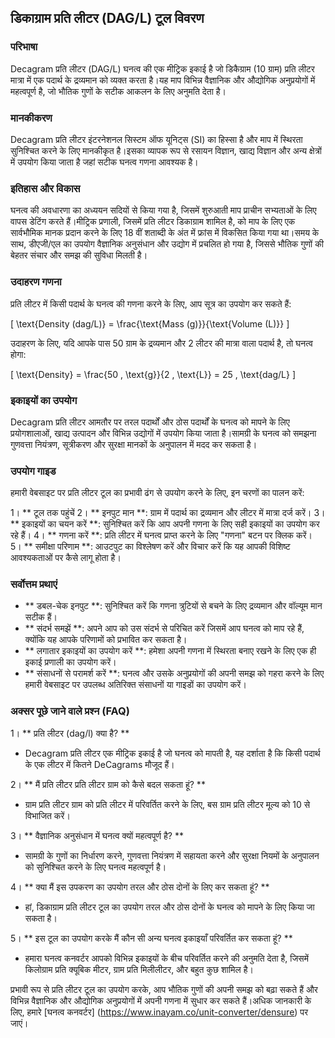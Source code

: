 ## डिकाग्राम प्रति लीटर (DAG/L) टूल विवरण

### परिभाषा
Decagram प्रति लीटर (DAG/L) घनत्व की एक मीट्रिक इकाई है जो डिकैग्राम (10 ग्राम) प्रति लीटर मात्रा में एक पदार्थ के द्रव्यमान को व्यक्त करता है।यह माप विभिन्न वैज्ञानिक और औद्योगिक अनुप्रयोगों में महत्वपूर्ण है, जो भौतिक गुणों के सटीक आकलन के लिए अनुमति देता है।

### मानकीकरण
Decagram प्रति लीटर इंटरनेशनल सिस्टम ऑफ यूनिट्स (SI) का हिस्सा है और माप में स्थिरता सुनिश्चित करने के लिए मानकीकृत है।इसका व्यापक रूप से रसायन विज्ञान, खाद्य विज्ञान और अन्य क्षेत्रों में उपयोग किया जाता है जहां सटीक घनत्व गणना आवश्यक है।

### इतिहास और विकास
घनत्व की अवधारणा का अध्ययन सदियों से किया गया है, जिसमें शुरुआती माप प्राचीन सभ्यताओं के लिए वापस डेटिंग करते हैं।मीट्रिक प्रणाली, जिसमें प्रति लीटर डिकाग्राम शामिल है, को माप के लिए एक सार्वभौमिक मानक प्रदान करने के लिए 18 वीं शताब्दी के अंत में फ्रांस में विकसित किया गया था।समय के साथ, डीएजी/एल का उपयोग वैज्ञानिक अनुसंधान और उद्योग में प्रचलित हो गया है, जिससे भौतिक गुणों की बेहतर संचार और समझ की सुविधा मिलती है।

### उदाहरण गणना
प्रति लीटर में किसी पदार्थ के घनत्व की गणना करने के लिए, आप सूत्र का उपयोग कर सकते हैं:

\[ \text{Density (dag/L)} = \frac{\text{Mass (g)}}{\text{Volume (L)}} \]

उदाहरण के लिए, यदि आपके पास 50 ग्राम के द्रव्यमान और 2 लीटर की मात्रा वाला पदार्थ है, तो घनत्व होगा:

\[ \text{Density} = \frac{50 \, \text{g}}{2 \, \text{L}} = 25 \, \text{dag/L} \]

### इकाइयों का उपयोग
Decagram प्रति लीटर आमतौर पर तरल पदार्थों और ठोस पदार्थों के घनत्व को मापने के लिए प्रयोगशालाओं, खाद्य उत्पादन और विभिन्न उद्योगों में उपयोग किया जाता है।सामग्री के घनत्व को समझना गुणवत्ता नियंत्रण, सूत्रीकरण और सुरक्षा मानकों के अनुपालन में मदद कर सकता है।

### उपयोग गाइड
हमारी वेबसाइट पर प्रति लीटर टूल का प्रभावी ढंग से उपयोग करने के लिए, इन चरणों का पालन करें:

1। ** टूल तक पहुंचें
2। ** इनपुट मान **: ग्राम में पदार्थ का द्रव्यमान और लीटर में मात्रा दर्ज करें।
3। ** इकाइयों का चयन करें **: सुनिश्चित करें कि आप अपनी गणना के लिए सही इकाइयों का उपयोग कर रहे हैं।
4। ** गणना करें **: प्रति लीटर में घनत्व प्राप्त करने के लिए "गणना" बटन पर क्लिक करें।
5। ** समीक्षा परिणाम **: आउटपुट का विश्लेषण करें और विचार करें कि यह आपकी विशिष्ट आवश्यकताओं पर कैसे लागू होता है।

### सर्वोत्तम प्रथाएं
- ** डबल-चेक इनपुट **: सुनिश्चित करें कि गणना त्रुटियों से बचने के लिए द्रव्यमान और वॉल्यूम मान सटीक हैं।
- ** संदर्भ समझें **: अपने आप को उस संदर्भ से परिचित करें जिसमें आप घनत्व को माप रहे हैं, क्योंकि यह आपके परिणामों को प्रभावित कर सकता है।
- ** लगातार इकाइयों का उपयोग करें **: हमेशा अपनी गणना में स्थिरता बनाए रखने के लिए एक ही इकाई प्रणाली का उपयोग करें।
- ** संसाधनों से परामर्श करें **: घनत्व और उसके अनुप्रयोगों की अपनी समझ को गहरा करने के लिए हमारी वेबसाइट पर उपलब्ध अतिरिक्त संसाधनों या गाइडों का उपयोग करें।

### अक्सर पूछे जाने वाले प्रश्न (FAQ)

1। ** प्रति लीटर (dag/l) क्या है? **
- Decagram प्रति लीटर एक मीट्रिक इकाई है जो घनत्व को मापती है, यह दर्शाता है कि किसी पदार्थ के एक लीटर में कितने DeCagrams मौजूद हैं।

2। ** मैं प्रति लीटर प्रति लीटर ग्राम को कैसे बदल सकता हूं? **
- ग्राम प्रति लीटर ग्राम को प्रति लीटर में परिवर्तित करने के लिए, बस ग्राम प्रति लीटर मूल्य को 10 से विभाजित करें।

3। ** वैज्ञानिक अनुसंधान में घनत्व क्यों महत्वपूर्ण है? **
- सामग्री के गुणों का निर्धारण करने, गुणवत्ता नियंत्रण में सहायता करने और सुरक्षा नियमों के अनुपालन को सुनिश्चित करने के लिए घनत्व महत्वपूर्ण है।

4। ** क्या मैं इस उपकरण का उपयोग तरल और ठोस दोनों के लिए कर सकता हूं? **
- हां, डिकाग्राम प्रति लीटर टूल का उपयोग तरल और ठोस दोनों के घनत्व को मापने के लिए किया जा सकता है।

5। ** इस टूल का उपयोग करके मैं कौन सी अन्य घनत्व इकाइयाँ परिवर्तित कर सकता हूं? **
- हमारा घनत्व कनवर्टर आपको विभिन्न इकाइयों के बीच परिवर्तित करने की अनुमति देता है, जिसमें किलोग्राम प्रति क्यूबिक मीटर, ग्राम प्रति मिलीलीटर, और बहुत कुछ शामिल है।

प्रभावी रूप से प्रति लीटर टूल का उपयोग करके, आप भौतिक गुणों की अपनी समझ को बढ़ा सकते हैं और विभिन्न वैज्ञानिक और औद्योगिक अनुप्रयोगों में अपनी गणना में सुधार कर सकते हैं।अधिक जानकारी के लिए, हमारे [घनत्व कनवर्टर] (https://www.inayam.co/unit-converter/densure) पर जाएं।